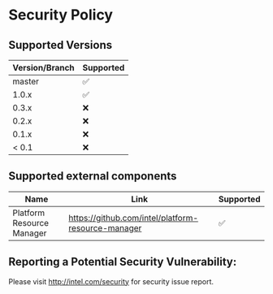 # Security Policy

## Supported Versions

| Version/Branch | Supported          |
| -------------- | ------------------ |
| master         | :white_check_mark: |
| 1.0.x          | :white_check_mark: |
| 0.3.x          | :x:                |
| 0.2.x          | :x:                |
| 0.1.x          | :x:                |
| < 0.1          | :x:                |

## Supported external components

| Name                           | Link                                                | Supported          |
| ------------------------------ | --------------------------------------------------- | ------------------ |
| Platform Resource Manager      | https://github.com/intel/platform-resource-manager  | :white_check_mark: |

## Reporting a Potential Security Vulnerability: 

Please visit http://intel.com/security for security issue report.
